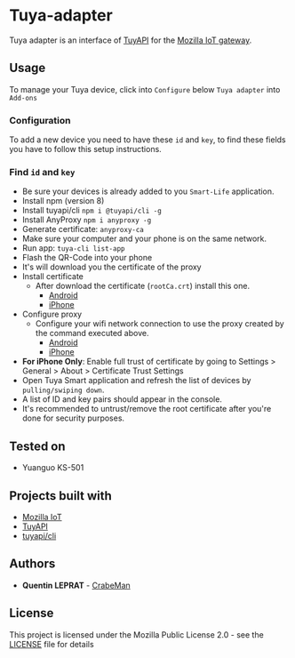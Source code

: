 # Tuya-adapter

Tuya adapter is an interface of [TuyAPI](https://github.com/codetheweb/tuyapi) for the [Mozilla IoT gateway](https://iot.mozilla.org).

## Usage
To manage your Tuya device, click into `Configure` below `Tuya adapter` into `Add-ons`
 
### Configuration
To add a new device you need to have these `id` and `key`, to find these fields you have to follow this setup instructions.

### Find `id` and `key`
* Be sure your devices is already added to you `Smart-Life` application.
* Install npm (version 8)
* Install tuyapi/cli `npm i @tuyapi/cli -g` 
* Install AnyProxy `npm i anyproxy -g` 
* Generate certificate: `anyproxy-ca`
* Make sure your computer and your phone is on the same network. 
* Run app: `tuya-cli list-app`
* Flash the QR-Code into your phone
* It's will download you the certificate of the proxy
* Install certificate
  * After download the certificate (`rootCa.crt`) install this one.
    * [Android](https://support.google.com/nexus/answer/2844832)
    * [iPhone](https://support.apple.com/en-en/HT204477)
* Configure proxy
  * Configure your wifi network connection to use the proxy created by the command executed above.
    * [Android](https://support.google.com/nexus/answer/2844832)
    * [iPhone](https://support.apple.com/en-en/HT202693)
* **For iPhone Only**: Enable full trust of certificate by going to Settings > General > About > Certificate Trust Settings
* Open Tuya Smart application and refresh the list of devices by `pulling/swiping down`.
* A list of ID and key pairs should appear in the console.
* It's recommended to untrust/remove the root certificate after you're done for security purposes.

## Tested on
* Yuanguo KS-501

## Projects built with
* [Mozilla IoT](https://github.com/mozilla-iot)
* [TuyAPI](https://github.com/codetheweb/tuyapi)
* [tuyapi/cli](https://github.com/TuyaAPI/cli)

## Authors
* **Quentin LEPRAT** - [CrabeMan](https://github.com/CrabeMan)

## License
This project is licensed under the Mozilla Public License 2.0 - see the [LICENSE](LICENSE) file for details
